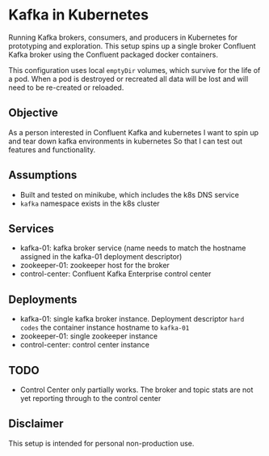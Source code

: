 # Kafka in Kubernetes
Running Kafka brokers, consumers, and producers in Kubernetes for prototyping and exploration.  This setup spins up a single broker Confluent Kafka broker using the Confluent packaged docker containers. 

This configuration uses local `emptyDir` volumes, which survive for the life of a pod.  When a pod is destroyed or recreated all data will be lost and will need to be re-created or reloaded.
 
## Objective
As a person interested in Confluent Kafka and kubernetes
I want to spin up and tear down kafka environments in kubernetes
So that I can test out features and functionality.

## Assumptions
* Built and tested on minikube, which includes the k8s DNS service
* `kafka` namespace exists in the k8s cluster 
 
## Services
* kafka-01: kafka broker service (name needs to match the hostname assigned in the kafka-01 deployment descriptor)
* zookeeper-01: zookeeper host for the broker
* control-center:  Confluent Kafka Enterprise control center

## Deployments
* kafka-01: single kafka broker instance.  Deployment descriptor `hard codes` the container instance hostname to `kafka-01`
* zookeeper-01:  single zookeeper instance
* control-center: control center instance

## TODO
* Control Center only partially works.  The broker and topic stats are not yet reporting through to the control center

## Disclaimer
This setup is intended for personal non-production use.
